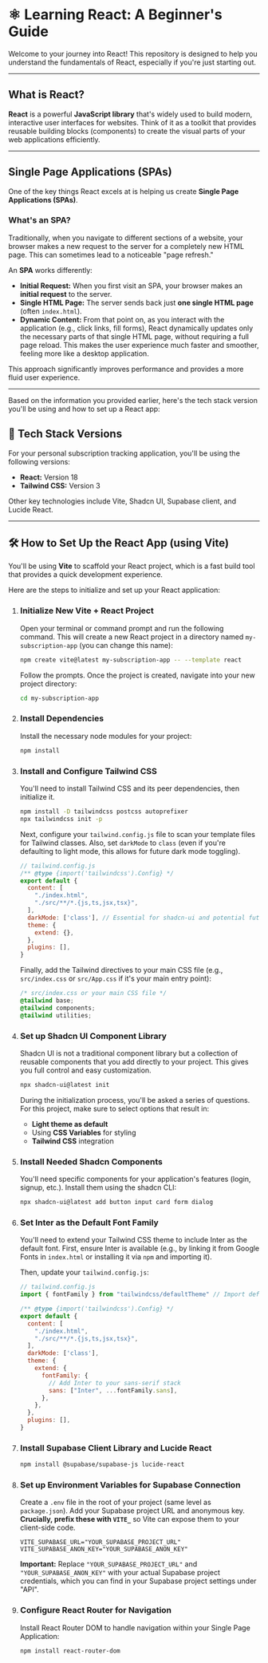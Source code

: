 
# ⚛️ Learning React: A Beginner's Guide

Welcome to your journey into React! This repository is designed to help you understand the fundamentals of React, especially if you're just starting out.

---

## What is React?

**React** is a powerful **JavaScript library** that's widely used to build modern, interactive user interfaces for websites. Think of it as a toolkit that provides reusable building blocks (components) to create the visual parts of your web applications efficiently.

---

## Single Page Applications (SPAs)

One of the key things React excels at is helping us create **Single Page Applications (SPAs)**.

### What's an SPA?

Traditionally, when you navigate to different sections of a website, your browser makes a new request to the server for a completely new HTML page. This can sometimes lead to a noticeable "page refresh."

An **SPA** works differently:

* **Initial Request:** When you first visit an SPA, your browser makes an **initial request** to the server.
* **Single HTML Page:** The server sends back just **one single HTML page** (often `index.html`).
* **Dynamic Content:** From that point on, as you interact with the application (e.g., click links, fill forms), React dynamically updates only the necessary parts of that single HTML page, without requiring a full page reload. This makes the user experience much faster and smoother, feeling more like a desktop application.

This approach significantly improves performance and provides a more fluid user experience.

---
Based on the information you provided earlier, here's the tech stack version you'll be using and how to set up a React app:

## 🚀 Tech Stack Versions

For your personal subscription tracking application, you'll be using the following versions:

  * **React:** Version 18
  * **Tailwind CSS:** Version 3

Other key technologies include Vite, Shadcn UI, Supabase client, and Lucide React.

-----

## 🛠️ How to Set Up the React App (using Vite)

You'll be using **Vite** to scaffold your React project, which is a fast build tool that provides a quick development experience.

Here are the steps to initialize and set up your React application:

1.  ### Initialize New Vite + React Project

    Open your terminal or command prompt and run the following command. This will create a new React project in a directory named `my-subscription-app` (you can change this name):

    ```bash
    npm create vite@latest my-subscription-app -- --template react
    ```

    Follow the prompts. Once the project is created, navigate into your new project directory:

    ```bash
    cd my-subscription-app
    ```

2.  ### Install Dependencies

    Install the necessary node modules for your project:

    ```bash
    npm install
    ```

3.  ### Install and Configure Tailwind CSS

    You'll need to install Tailwind CSS and its peer dependencies, then initialize it.

    ```bash
    npm install -D tailwindcss postcss autoprefixer
    npx tailwindcss init -p
    ```

    Next, configure your `tailwind.config.js` file to scan your template files for Tailwind classes. Also, set `darkMode` to `class` (even if you're defaulting to light mode, this allows for future dark mode toggling).

    ```javascript
    // tailwind.config.js
    /** @type {import('tailwindcss').Config} */
    export default {
      content: [
        "./index.html",
        "./src/**/*.{js,ts,jsx,tsx}",
      ],
      darkMode: ['class'], // Essential for shadcn-ui and potential future dark mode
      theme: {
        extend: {},
      },
      plugins: [],
    }
    ```

    Finally, add the Tailwind directives to your main CSS file (e.g., `src/index.css` or `src/App.css` if it's your main entry point):

    ```css
    /* src/index.css or your main CSS file */
    @tailwind base;
    @tailwind components;
    @tailwind utilities;
    ```

4.  ### Set up Shadcn UI Component Library

    Shadcn UI is not a traditional component library but a collection of reusable components that you add directly to your project. This gives you full control and easy customization.

    ```bash
    npx shadcn-ui@latest init
    ```

    During the initialization process, you'll be asked a series of questions. For this project, make sure to select options that result in:

      * **Light theme as default**
      * Using **CSS Variables** for styling
      * **Tailwind CSS** integration

5.  ### Install Needed Shadcn Components

    You'll need specific components for your application's features (login, signup, etc.). Install them using the shadcn CLI:

    ```bash
    npx shadcn-ui@latest add button input card form dialog
    ```

6.  ### Set Inter as the Default Font Family

    You'll need to extend your Tailwind CSS theme to include Inter as the default font. First, ensure Inter is available (e.g., by linking it from Google Fonts in `index.html` or installing it via `npm` and importing it).

    Then, update your `tailwind.config.js`:

    ```javascript
    // tailwind.config.js
    import { fontFamily } from "tailwindcss/defaultTheme" // Import default fonts

    /** @type {import('tailwindcss').Config} */
    export default {
      content: [
        "./index.html",
        "./src/**/*.{js,ts,jsx,tsx}",
      ],
      darkMode: ['class'],
      theme: {
        extend: {
          fontFamily: {
            // Add Inter to your sans-serif stack
            sans: ["Inter", ...fontFamily.sans],
          },
        },
      },
      plugins: [],
    }
    ```

7.  ### Install Supabase Client Library and Lucide React

    ```bash
    npm install @supabase/supabase-js lucide-react
    ```

8.  ### Set up Environment Variables for Supabase Connection

    Create a `.env` file in the root of your project (same level as `package.json`). Add your Supabase project URL and anonymous key. **Crucially, prefix these with `VITE_`** so Vite can expose them to your client-side code.

    ```dotenv
    VITE_SUPABASE_URL="YOUR_SUPABASE_PROJECT_URL"
    VITE_SUPABASE_ANON_KEY="YOUR_SUPABASE_ANON_KEY"
    ```

    **Important:** Replace `"YOUR_SUPABASE_PROJECT_URL"` and `"YOUR_SUPABASE_ANON_KEY"` with your actual Supabase project credentials, which you can find in your Supabase project settings under "API".

9.  ### Configure React Router for Navigation

    Install React Router DOM to handle navigation within your Single Page Application:

    ```bash
    npm install react-router-dom
    ```

